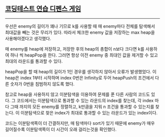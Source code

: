 ## [코딩테스트 연습 디펜스 게임](https://school.programmers.co.kr/learn/courses/30/lessons/142085)

---

우선은 enemy의 길이가 꽤나 기므로 k를 사용할 때 매 enemy마다 전체를 탐색해서 최대값을 빼는 것은 무리가 있다. 따라서 체크한 enemy 값을 저장하는 max heap을 사용해야겠다고 생각했다.

매 enemy를 heap에 저장하고, 저장한 후의 heap의 총합이 n보다 크다면 k를 사용하여 하나 씩 heapPop을 한다. 그러면 항상 이전 enemy 중 최대인 값을 제거할 수 있고 최대의 라운드를 통과할 수 있다.

heapPop을 할 때 heap의 길이가 1인 경우를 생각하지 않아서 오류가 발생했었다. 이 heap은 index 1부터 시작하며 index 0번은 Infinity로 두어 heapPush의 조건에서 다른 숫자가 0번을 침범하지 않도록 했다.

참고로 heap을 사용하지 않고 이분탐색을 이용하여 문제를 푼 다른 사람의 코드도 있다. 그 코드에서는 이분탐색으로 통과할 수 있는 라운드의 index를 찾는데, 각 index 마다 그때 까지의 모든 enemy를 정렬하고, k만큼을 지워 n 조건을 통과할 수 있는지를 찾는다. 이 이분탐색으로 찾은 index가 최대로 통과할 수 있는 라운드가 있는 index이다.

코드는 이분탐색쪽이 더 간결하지만, 매 탐색마다 sort가 있기 때문에 enemy가 매우 길어질수록 이분탐색쪽이 더 시간이 오래 걸리는것을 확인했다.
